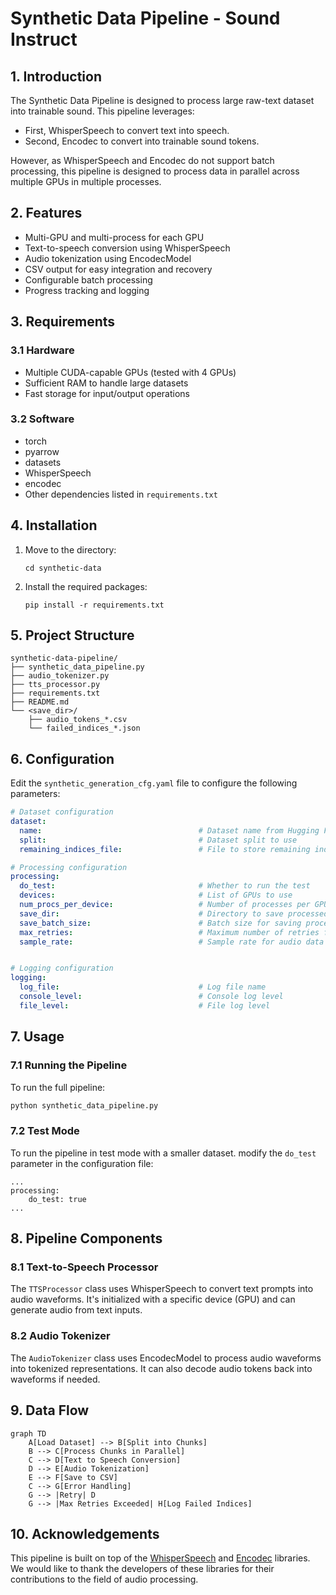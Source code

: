 # Synthetic Data Pipeline - Sound Instruct

## 1. Introduction

The Synthetic Data Pipeline is designed to process large raw-text dataset into trainable sound. This pipeline leverages:
- First, WhisperSpeech to convert text into speech.
- Second, Encodec to convert into trainable sound tokens.

However, as WhisperSpeech and Encodec do not support batch processing, this pipeline is designed to process data in parallel across multiple GPUs in multiple processes.

## 2. Features

- Multi-GPU and multi-process for each GPU
- Text-to-speech conversion using WhisperSpeech
- Audio tokenization using EncodecModel
- CSV output for easy integration and recovery
- Configurable batch processing
- Progress tracking and logging

## 3. Requirements

### 3.1 Hardware

- Multiple CUDA-capable GPUs (tested with 4 GPUs)
- Sufficient RAM to handle large datasets
- Fast storage for input/output operations

### 3.2 Software

- torch
- pyarrow
- datasets
- WhisperSpeech
- encodec
- Other dependencies listed in `requirements.txt`

## 4. Installation

1. Move to the directory:
   ```
   cd synthetic-data
   ```

2. Install the required packages:
   ```
   pip install -r requirements.txt
   ```

## 5. Project Structure

```
synthetic-data-pipeline/
├── synthetic_data_pipeline.py
├── audio_tokenizer.py
├── tts_processor.py
├── requirements.txt
├── README.md
└── <save_dir>/
    ├── audio_tokens_*.csv
    └── failed_indices_*.json
```

## 6. Configuration

Edit the `synthetic_generation_cfg.yaml` file to configure the following parameters:

```yaml
# Dataset configuration
dataset:
  name:                                   # Dataset name from Hugging Face
  split:                                  # Dataset split to use
  remaining_indices_file:                 # File to store remaining indices (List[int])

# Processing configuration
processing:
  do_test:                                # Whether to run the test
  devices:                                # List of GPUs to use
  num_procs_per_device:                   # Number of processes per GPU
  save_dir:                               # Directory to save processed data
  save_batch_size:                        # Batch size for saving processed data for each process
  max_retries:                            # Maximum number of retries for processing a sample
  sample_rate:                            # Sample rate for audio data    


# Logging configuration
logging:
  log_file:                               # Log file name
  console_level:                          # Console log level
  file_level:                             # File log level  
```

## 7. Usage

### 7.1 Running the Pipeline

To run the full pipeline:

```python
python synthetic_data_pipeline.py
```

### 7.2 Test Mode

To run the pipeline in test mode with a smaller dataset. modify the `do_test` parameter in the configuration file:

```
...
processing:
    do_test: true
...
```

## 8. Pipeline Components

### 8.1 Text-to-Speech Processor

The `TTSProcessor` class uses WhisperSpeech to convert text prompts into audio waveforms. It's initialized with a specific device (GPU) and can generate audio from text inputs.

### 8.2 Audio Tokenizer

The `AudioTokenizer` class uses EncodecModel to process audio waveforms into tokenized representations. It can also decode audio tokens back into waveforms if needed.

## 9. Data Flow

```mermaid
graph TD
    A[Load Dataset] --> B[Split into Chunks]
    B --> C[Process Chunks in Parallel]
    C --> D[Text to Speech Conversion]
    D --> E[Audio Tokenization]
    E --> F[Save to CSV]
    C --> G[Error Handling]
    G --> |Retry| D
    G --> |Max Retries Exceeded| H[Log Failed Indices]
```

## 10. Acknowledgements

This pipeline is built on top of the [WhisperSpeech](https://github.com/collabora/WhisperSpeech) and [Encodec](https://github.com/facebookresearch/encodec) libraries. We would like to thank the developers of these libraries for their contributions to the field of audio processing.